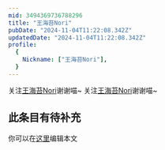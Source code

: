 ```yaml
---
mid: 3494369736788296
title: "王海苔Nori"
pubDate: "2024-11-04T11:22:08.342Z"
updatedDate: "2024-11-04T11:22:08.342Z"
profile:
  {
    Nickname: ["王海苔Nori"],
  }
---
```


关注[王海苔Nori](https://space.bilibili.com/3494369736788296)谢谢喵~ 关注[王海苔Nori](https://space.bilibili.com/3494369736788296)谢谢喵~

## 此条目有待补充
你可以在[这里](https://github.com/Yuhanawa/VTuber.ICU-Content/edit/master/v/王海苔Nori/index.md)编辑本文
